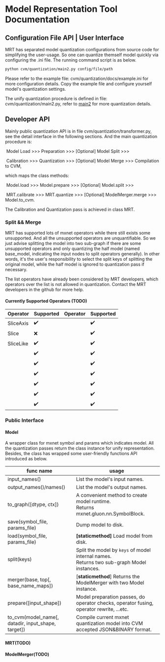 # Model Representation Tool Documentation

## Configuration File API | User Interface

MRT has separated model quantization configurations from source code for simplifying the user-usage. So one can quantize themself model quickly via configuring the .ini file. The running command script is as below.

``` bash
python cvm/quantization/main2.py config/file/path
```

Please refer to the example file: cvm/quantization/docs/example.ini for more configuration details. Copy the example file and configure yourself model's quantization settings.

The unify quantization procedure is defined in file: cvm/quantization/main2.py, refer to [main2](https://github.com) for more quantization details.

## Developer API

Mainly public quantization API is in file cvm/quantization/transformer.py, see the detail interface in the following sections. And the main quantization procedure is: 

​	Model Load >>> Preparation >>> [Optional] Model Split >>>

​	Calibration >>> Quantization >>> [Optional] Model Merge >>> Compilation to CVM,

which maps the class methods: 

​	Model.load >>> Model.prepare >>> [Optional] Model.split >>> 

​	MRT.calibrate >>> MRT.quantize >>> [Optional] ModelMerger.merge >>> Model.to_cvm.

The Calibration and Quantization pass is achieved in class MRT.

### Split && Merge

MRT has supported lots of mxnet operators while there still exists some unsupported. And all the unsupported operators are unquantifiable. So we just advise splitting the model into two sub-graph if there are some unsupported operators and only quantizing the half model (named base_model, indicating the input nodes to split operators generally). In other words, it's the user's responsibility to select the split keys of splitting the original model, while the half model is ignored to quantization pass if necessary. 

The list operators have already been considered by MRT developers, which operators over the list is not allowed in quantization. Contact the MRT developers in the github for more help.

#### Currently Supported Operators (TODO)

| Operator  | Supported          | Operator | Supported          |
| --------- | ------------------ | -------- | ------------------ |
| SliceAxis | :heavy_check_mark: |          | :heavy_check_mark: |
| Slice     | :x:                |          | :heavy_check_mark: |
| SliceLike | :heavy_check_mark: |          | :heavy_check_mark: |
|           | :heavy_check_mark: |          | :heavy_check_mark: |
|           | :heavy_check_mark: |          | :heavy_check_mark: |
|           | :heavy_check_mark: |          | :heavy_check_mark: |
|           | :heavy_check_mark: |          | :heavy_check_mark: |
|           | :heavy_check_mark: |          | :heavy_check_mark: |
|           | :heavy_check_mark: |          | :heavy_check_mark: |


### Public Interface

#### Model

A wrapper class for mxnet symbol and params which indicates model. All the quantization passes return the class instance for unify representation. Besides, the class has wrapped some user-friendly functions API introduced as below.

| func name                                          | usage                                                        |
| -------------------------------------------------- | ------------------------------------------------------------ |
| input_names()                                      | List the model's input names.                                |
| output_names()/names()                             | List the model's output names.                               |
| to_graph([dtype, ctx])                             | A convenient method to create model runtime.<br />Returns mxnet.gluon.nn.SymbolBlock. |
| save(symbol_file, params_file)                     | Dump model to disk.                                          |
| load(symbol_file, params_file)                     | **[staticmethod]** Load model from disk.                     |
| split(keys)                                        | Split the model by `keys` of model internal names.<br />Returns two sub-graph Model instances. |
| merger(base, top[, base_name_maps])                | [**staticmethod**] Returns the ModelMerger with two Model instance. |
| prepare([input_shape])                             | Model preparation passes, do operator checks, operator fusing, operator rewrite, ...etc. |
| to_cvm(model_name[, datadir, input_shape, target]) | Compile current mxnet quantization model into CVM accepted JSON&BINARY format. |

#### MRT(TODO)

#### ModelMerger(TODO)







